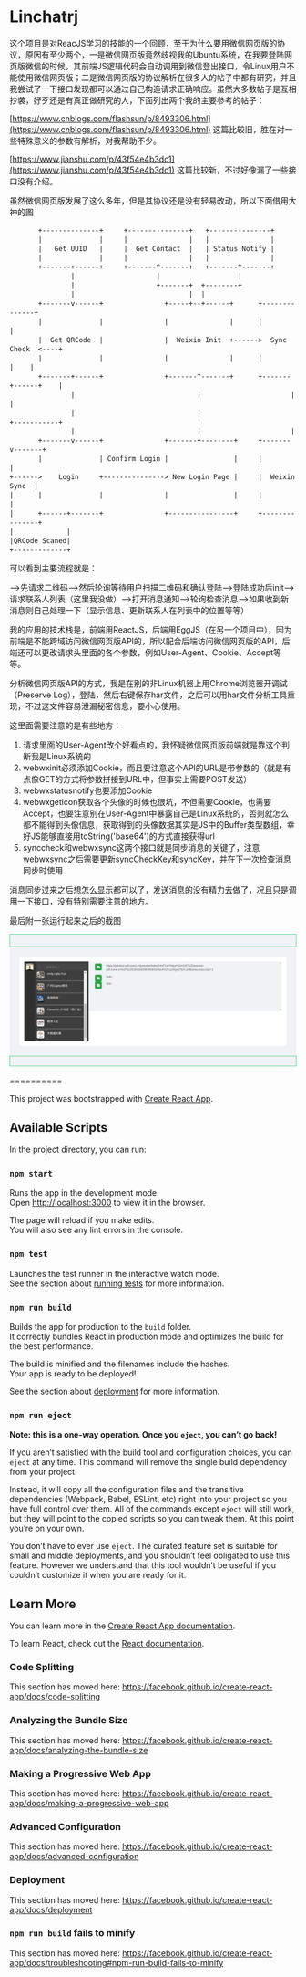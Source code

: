 # Linchatrj

这个项目是对ReacJS学习的技能的一个回顾，至于为什么要用微信网页版的协议，原因有至少两个，一是微信网页版竟然歧视我的Ubuntu系统，在我要登陆网页版微信的时候，其前端JS逻辑代码会自动调用到微信登出接口，令Linux用户不能使用微信网页版；二是微信网页版的协议解析在很多人的帖子中都有研究，并且我尝试了一下接口发现都可以通过自己构造请求正确响应。虽然大多数帖子是互相抄袭，好歹还是有真正做研究的人，下面列出两个我的主要参考的帖子：

[https://www.cnblogs.com/flashsun/p/8493306.html](https://www.cnblogs.com/flashsun/p/8493306.html)
这篇比较旧，胜在对一些特殊意义的参数有解析，对我帮助不少。

[https://www.jianshu.com/p/43f54e4b3dc1](https://www.jianshu.com/p/43f54e4b3dc1)
这篇比较新，不过好像漏了一些接口没有介绍。

虽然微信网页版发展了这么多年，但是其协议还是没有轻易改动，所以下面借用大神的图
```
       +--------------+     +---------------+   +---------------+
       |              |     |               |   |               |
       |   Get UUID   |     |  Get Contact  |   | Status Notify |
       |              |     |               |   |               |
       +-------+------+     +-------^-------+   +-------^-------+
               |                    |                   |
               |                    +-------+  +--------+
               |                            |  |
       +-------v------+               +-----+--+------+      +--------------+
       |              |               |               |      |              |
       |  Get QRCode  |               |  Weixin Init  +------>  Sync Check  <----+
       |              |               |               |      |              |    |
       +-------+------+               +-------^-------+      +-------+------+    |
               |                              |                      |           |
               |                              |                      +-----------+
               |                              |                      |
       +-------v------+               +-------+--------+     +-------v-------+
       |              | Confirm Login |                |     |               |
+------>    Login     +---------------> New Login Page |     |  Weixin Sync  |
|      |              |               |                |     |               |
|      +------+-------+               +----------------+     +---------------+
|             |
|QRCode Scaned|
+-------------+
```

可以看到主要流程就是：

-->先请求二维码-->然后轮询等待用户扫描二维码和确认登陆-->登陆成功后init-->请求联系人列表（这里我没做）-->打开消息通知-->轮询检查消息-->如果收到新消息则自己处理一下（显示信息、更新联系人在列表中的位置等等）

我的应用的技术栈是，前端用ReactJS，后端用EggJS（在另一个项目中），因为前端是不能跨域访问微信网页版API的，所以配合后端访问微信网页版的API，后端还可以更改请求头里面的各个参数，例如User-Agent、Cookie、Accept等等。

分析微信网页版API的方式，我是在别的非Linux机器上用Chrome浏览器开调试（Preserve Log），登陆，然后右键保存har文件，之后可以用har文件分析工具重现，不过这文件容易泄漏秘密信息，要小心使用。

这里面需要注意的是有些地方：
1. 请求里面的User-Agent改个好看点的，我怀疑微信网页版前端就是靠这个判断我是Linux系统的
2. webwxinit必须添加Cookie，而且要注意这个API的URL是带参数的（就是有点像GET的方式将参数拼接到URL中，但事实上需要POST发送）
3. webwxstatusnotify也要添加Cookie
4. webwxgeticon获取各个头像的时候也很坑，不但需要Cookie，也需要Accept，也要注意别在User-Agent中暴露自己是Linux系统的，否则就怎么都不能得到头像信息，获取得到的头像数据其实是JS中的Buffer类型数组，幸好JS能够直接用toString('base64')的方式直接获得url
5. synccheck和webwxsync这两个接口就是同步消息的关键了，注意webwxsync之后需要更新syncCheckKey和syncKey，并在下一次检查消息同步时使用

消息同步过来之后想怎么显示都可以了，发送消息的没有精力去做了，况且只是调用一下接口，没有特别需要注意的地方。

最后附一张运行起来之后的截图

![截图](https://github.com/runninggoat/linchatrj/blob/master/readmeimg/screenshot.png)

==========

This project was bootstrapped with [Create React App](https://github.com/facebook/create-react-app).

## Available Scripts

In the project directory, you can run:

### `npm start`

Runs the app in the development mode.<br>
Open [http://localhost:3000](http://localhost:3000) to view it in the browser.

The page will reload if you make edits.<br>
You will also see any lint errors in the console.

### `npm test`

Launches the test runner in the interactive watch mode.<br>
See the section about [running tests](https://facebook.github.io/create-react-app/docs/running-tests) for more information.

### `npm run build`

Builds the app for production to the `build` folder.<br>
It correctly bundles React in production mode and optimizes the build for the best performance.

The build is minified and the filenames include the hashes.<br>
Your app is ready to be deployed!

See the section about [deployment](https://facebook.github.io/create-react-app/docs/deployment) for more information.

### `npm run eject`

**Note: this is a one-way operation. Once you `eject`, you can’t go back!**

If you aren’t satisfied with the build tool and configuration choices, you can `eject` at any time. This command will remove the single build dependency from your project.

Instead, it will copy all the configuration files and the transitive dependencies (Webpack, Babel, ESLint, etc) right into your project so you have full control over them. All of the commands except `eject` will still work, but they will point to the copied scripts so you can tweak them. At this point you’re on your own.

You don’t have to ever use `eject`. The curated feature set is suitable for small and middle deployments, and you shouldn’t feel obligated to use this feature. However we understand that this tool wouldn’t be useful if you couldn’t customize it when you are ready for it.

## Learn More

You can learn more in the [Create React App documentation](https://facebook.github.io/create-react-app/docs/getting-started).

To learn React, check out the [React documentation](https://reactjs.org/).

### Code Splitting

This section has moved here: https://facebook.github.io/create-react-app/docs/code-splitting

### Analyzing the Bundle Size

This section has moved here: https://facebook.github.io/create-react-app/docs/analyzing-the-bundle-size

### Making a Progressive Web App

This section has moved here: https://facebook.github.io/create-react-app/docs/making-a-progressive-web-app

### Advanced Configuration

This section has moved here: https://facebook.github.io/create-react-app/docs/advanced-configuration

### Deployment

This section has moved here: https://facebook.github.io/create-react-app/docs/deployment

### `npm run build` fails to minify

This section has moved here: https://facebook.github.io/create-react-app/docs/troubleshooting#npm-run-build-fails-to-minify
